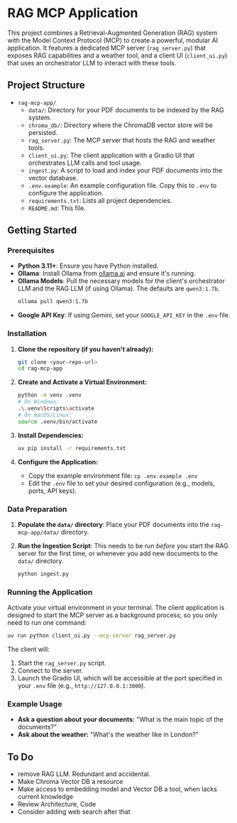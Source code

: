 # RAG MCP Application

This project combines a Retrieval-Augmented Generation (RAG) system with the Model Context Protocol (MCP) to create a powerful, modular AI application. It features a dedicated MCP server (`rag_server.py`) that exposes RAG capabilities and a weather tool, and a client UI (`client_ui.py`) that uses an orchestrator LLM to interact with these tools.

## Project Structure

- `rag-mcp-app/`
    - `data/`: Directory for your PDF documents to be indexed by the RAG system.
    - `chroma_db/`: Directory where the ChromaDB vector store will be persisted.
    - `rag_server.py`: The MCP server that hosts the RAG and weather tools.
    - `client_ui.py`: The client application with a Gradio UI that orchestrates LLM calls and tool usage.
    - `ingest.py`: A script to load and index your PDF documents into the vector database.
    - `.env.example`: An example configuration file. Copy this to `.env` to configure the application.
    - `requirements.txt`: Lists all project dependencies.
    - `README.md`: This file.

## Getting Started

### Prerequisites

*   **Python 3.11+**: Ensure you have Python installed.
*   **Ollama**: Install Ollama from [ollama.ai](https://ollama.ai/) and ensure it's running.
*   **Ollama Models**: Pull the necessary models for the client's orchestrator LLM and the RAG LLM (if using Ollama). The defaults are `qwen3:1.7b`.
    ```bash
    ollama pull qwen3:1.7b
    ```
*   **Google API Key**: If using Gemini, set your `GOOGLE_API_KEY` in the `.env` file.

### Installation

1.  **Clone the repository (if you haven't already):**
    ```bash
    git clone <your-repo-url>
    cd rag-mcp-app
    ```

2.  **Create and Activate a Virtual Environment:**
    ```bash
    python -m venv .venv
    # On Windows:
    .\.venv\Scripts\activate
    # On macOS/Linux:
    source .venv/bin/activate
    ```

3.  **Install Dependencies:**
    ```bash
    uv pip install -r requirements.txt
    ```

4.  **Configure the Application:**
    - Copy the example environment file: `cp .env.example .env`
    - Edit the `.env` file to set your desired configuration (e.g., models, ports, API keys).

### Data Preparation

1.  **Populate the `data/` directory**: Place your PDF documents into the `rag-mcp-app/data/` directory.

2.  **Run the Ingestion Script**: This needs to be run *before* you start the RAG server for the first time, or whenever you add new documents to the `data/` directory.
    ```bash
    python ingest.py
    ```

### Running the Application

Activate your virtual environment in your terminal. The client application is designed to start the MCP server as a background process, so you only need to run one command:

```bash
uv run python client_ui.py --mcp-server rag_server.py
```

The client will:
1.  Start the `rag_server.py` script.
2.  Connect to the server.
3.  Launch the Gradio UI, which will be accessible at the port specified in your `.env` file (e.g., `http://127.0.0.1:3000`).

### Example Usage

*   **Ask a question about your documents:** "What is the main topic of the documents?"
*   **Ask about the weather:** "What's the weather like in London?"

## To Do
- remove RAG LLM. Redundant and accidental.
- Make Chroma Vector DB a resource
- Make access to embedding model and Vector DB a tool, when lacks current knowledge
- Review Architecture, Code
- Consider adding web search after that